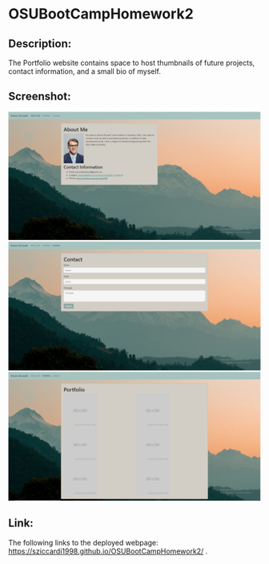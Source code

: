 # OSUBootCampHomework2

## Description:
The Portfolio website contains space to host thumbnails of future projects, contact information, and a small bio of myself.

## Screenshot:
![screenshot](./assets/images/HomeworkSnip.jpg)
![screenshot](./assets/images/HomeworkSnip2.jpg)
![screenshot](./assets/images/HomeworkSnip3.jpg)



## Link:
The following links to the deployed webpage: https://sziccardi1998.github.io/OSUBootCampHomework2/ .
